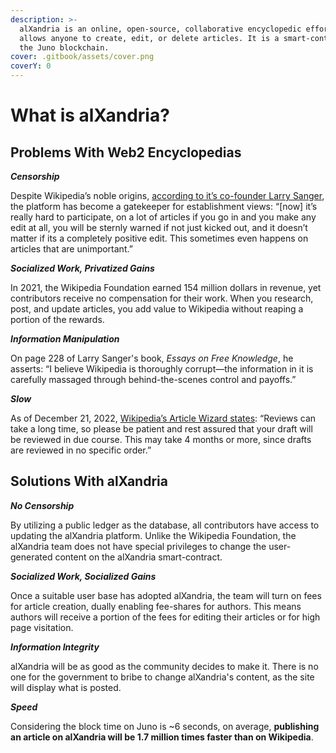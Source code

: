 ```yaml
---
description: >-
  alXandria is an online, open-source, collaborative encyclopedic effort. It
  allows anyone to create, edit, or delete articles. It is a smart-contract on
  the Juno blockchain.
cover: .gitbook/assets/cover.png
coverY: 0
---
```


# What is alXandria?

## Problems With Web2 Encyclopedias

_**Censorship**_

Despite Wikipedia’s noble origins, [according to it’s co-founder Larry Sanger](https://www.youtube.com/watch?v=l0P4Cf0UCwU), the platform has become a gatekeeper for establishment views: “\[now] it’s really hard to participate, on a lot of articles if you go in and you make any edit at all, you will be sternly warned if not just kicked out, and it doesn’t matter if its a completely positive edit. This sometimes even happens on articles that are unimportant.”

_**Socialized Work, Privatized Gains**_

In 2021, the Wikipedia Foundation earned 154 million dollars in revenue, yet contributors receive no compensation for their work. When you research, post, and update articles, you add value to Wikipedia without reaping a portion of the rewards.&#x20;

_**Information Manipulation**_

On page 228 of Larry Sanger's book, _Essays on Free Knowledge_, he asserts: “I believe Wikipedia is thoroughly corrupt—the information in it is carefully massaged through behind-the-scenes control and payoffs.”

_**Slow**_

As of December 21, 2022, [Wikipedia’s Article Wizard states](https://web.archive.org/web/20221221165252/https://en.wikipedia.org/wiki/Wikipedia:Article\_wizard/CreateDraft): “Reviews can take a long time, so please be patient and rest assured that your draft will be reviewed in due course. This may take 4 months or more, since drafts are reviewed in no specific order.”&#x20;

## Solutions With alXandria

_**No Censorship**_

By utilizing a public ledger as the database, all contributors have access to updating the alXandria platform. Unlike the Wikipedia Foundation, the alXandria team does not have special privileges to change the user-generated content on the alXandria smart-contract.

_**Socialized Work, Socialized Gains**_

Once a suitable user base has adopted alXandria, the team will turn on fees for article creation, dually enabling fee-shares for authors. This means authors will receive a portion of the fees for editing their articles or for high page visitation.

_**Information Integrity**_

alXandria will be as good as the community decides to make it. There is no one for the government to bribe to change alXandria's content, as the site will display what is posted.

_**Speed**_

Considering the block time on Juno is \~6 seconds, on average, **publishing an article on alXandria will be 1.7 million times faster than on Wikipedia**.



